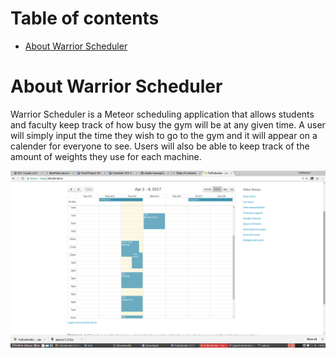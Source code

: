 # Table of contents
* [About Warrior Scheduler](#about-warrior-scheduler)

# About Warrior Scheduler

Warrior Scheduler is a Meteor scheduling application that allows students and faculty keep track of how busy the gym will be at any given time. A user will simply input the time they wish to go to the gym and it will appear on a calender for everyone to see. Users will also be able to keep track of the amount of weights they use for each machine.

![](images/schedule_page_example.png)
